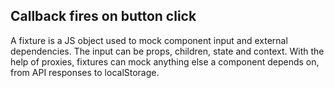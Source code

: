 ## Callback fires on button click

A fixture is a JS object used to mock component input and external dependencies. The input can be props, children, state and context. With the help of proxies, fixtures can mock anything else a component depends on, from API responses to localStorage.
